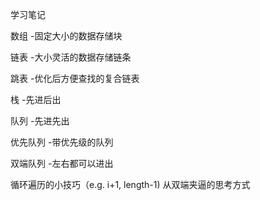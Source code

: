学习笔记

数组
-固定大小的数据存储块

链表
-大小灵活的数据存储链条

跳表
-优化后方便查找的复合链表

栈
-先进后出

队列
-先进先出

优先队列
-带优先级的队列

双端队列
-左右都可以进出

循环遍历的小技巧（e.g. i+1, length-1)
从双端夹逼的思考方式

